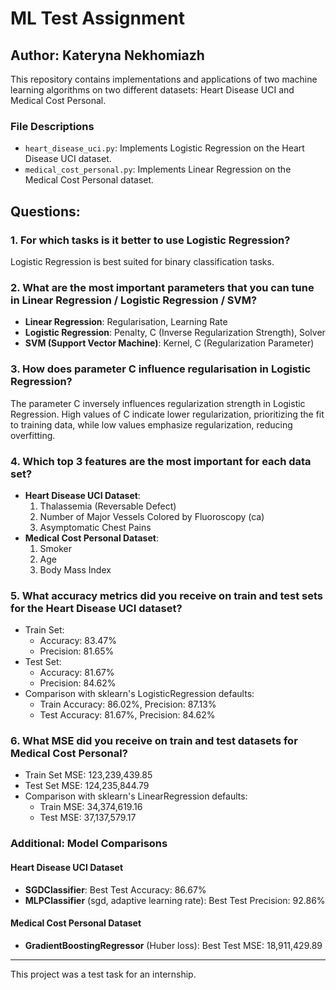 # ML Test Assignment

## Author: Kateryna Nekhomiazh

This repository contains implementations and applications of two machine learning algorithms on two different datasets: Heart Disease UCI and Medical Cost Personal.

### File Descriptions
- `heart_disease_uci.py`: Implements Logistic Regression on the Heart Disease UCI dataset.
- `medical_cost_personal.py`: Implements Linear Regression on the Medical Cost Personal dataset.

## Questions:
### 1. For which tasks is it better to use Logistic Regression?
Logistic Regression is best suited for binary classification tasks.

### 2. What are the most important parameters that you can tune in Linear Regression / Logistic Regression / SVM?
- **Linear Regression**: Regularisation, Learning Rate
- **Logistic Regression**: Penalty, C (Inverse Regularization Strength), Solver
- **SVM (Support Vector Machine)**: Kernel, C (Regularization Parameter)

### 3. How does parameter C influence regularisation in Logistic Regression?
The parameter C inversely influences regularization strength in Logistic Regression. High values of C indicate lower regularization, prioritizing the fit to training data, while low values emphasize regularization, reducing overfitting.

### 4. Which top 3 features are the most important for each data set?
- **Heart Disease UCI Dataset**:
  1. Thalassemia (Reversable Defect)
  2. Number of Major Vessels Colored by Fluoroscopy (ca)
  3. Asymptomatic Chest Pains
- **Medical Cost Personal Dataset**:
  1. Smoker
  2. Age
  3. Body Mass Index

### 5. What accuracy metrics did you receive on train and test sets for the Heart Disease UCI dataset?
- Train Set: 
  - Accuracy: 83.47%
  - Precision: 81.65%
- Test Set: 
  - Accuracy: 81.67%
  - Precision: 84.62%
- Comparison with sklearn's LogisticRegression defaults: 
  - Train Accuracy: 86.02%, Precision: 87.13%
  - Test Accuracy: 81.67%, Precision: 84.62%

### 6. What MSE did you receive on train and test datasets for Medical Cost Personal?
- Train Set MSE: 123,239,439.85
- Test Set MSE: 124,235,844.79
- Comparison with sklearn's LinearRegression defaults:
  - Train MSE: 34,374,619.16
  - Test MSE: 37,137,579.17

### Additional: Model Comparisons

#### Heart Disease UCI Dataset
- **SGDClassifier**: Best Test Accuracy: 86.67%
- **MLPClassifier** (sgd, adaptive learning rate): Best Test Precision: 92.86%

#### Medical Cost Personal Dataset
- **GradientBoostingRegressor** (Huber loss): Best Test MSE: 18,911,429.89

---

This project was a test task for an internship.

